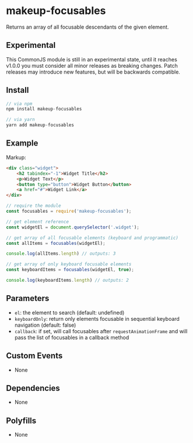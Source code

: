 # makeup-focusables

Returns an array of all focusable descendants of the given element.

## Experimental

This CommonJS module is still in an experimental state, until it reaches v1.0.0 you must consider all minor releases as breaking changes. Patch releases may introduce new features, but will be backwards compatible.

## Install

```js
// via npm
npm install makeup-focusables

// via yarn
yarn add makeup-focusables
```

## Example

Markup:

```html
<div class="widget">
    <h2 tabindex="-1">Widget Title</h2>
    <p>Widget Text</p>
    <button type="button">Widget Button</button>
    <a href="#">Widget Link</a>
</div>
```

```js
// require the module
const focusables = require('makeup-focusables');

// get element reference
const widgetEl = document.querySelector('.widget');

// get array of all focusable elements (keyboard and programmatic)
const allItems = focusables(widgetEl);

console.log(allItems.length) // outputs: 3

// get array of only keyboard focusable elements
const keyboardItems = focusables(widgetEl, true);

console.log(keyboardItems.length) // outputs: 2
```

## Parameters

* `el`: the element to search (default: undefined)
* `keyboardOnly`: return only elements focusable in sequential keyboard navigation (default: false)
* `callback`: if set, will call focusables after `requestAnimationFrame` and will pass the list of focusables in a callback method

## Custom Events

* None

## Dependencies

* None

## Polyfills

* None
